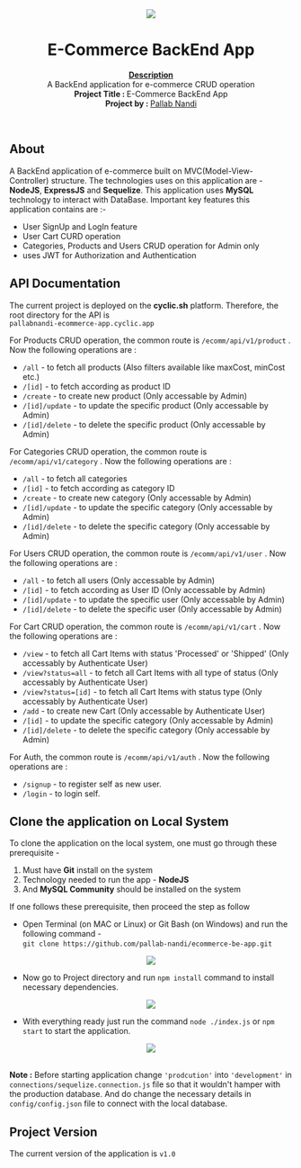 <div align="center"><img src="https://blogger.googleusercontent.com/img/b/R29vZ2xl/AVvXsEiI1EJKrANyPNYSK2mUTXzWYH2EdyaNxAZOm8ic4zr9pvcdiZnBPsYlPDlya1mt507-WdhX2tK44qjG_eyXSYjXurqKTdaFbPhPwmT4qYzqHDlFG6tMxNlH8_9QBet_anvb2CT9y8bw2pxBVQQJtSEqmBiH5Zky_-Ho7luGbCtwMsW4iqAsjnUaTvV1NQ/s16000/LogoMakr-158Xv7.png"></div>
<h1 align="center">E-Commerce BackEnd App</h1>
<p align="center">
    <strong><u>Description</u></strong>
    <br>A BackEnd application for e-commerce CRUD operation<br>
    <b>Project Title : </b>E-Commerce BackEnd App<br>
    <b>Project by : </b><a href="https://github.com/pallab-nandi">Pallab Nandi</a>
</p>
<br/>
<h2>About</h2>
A BackEnd application of e-commerce built on MVC(Model-View-Controller) structure. The technologies uses on this application are - <b>NodeJS</b>, <b>ExpressJS</b> and <b>Sequelize</b>. This application uses <b>MySQL</b> technology to interact with DataBase. Important key features this application contains are :-

<br>

- User SignUp and LogIn feature
- User Cart CURD operation
- Categories, Products and Users CRUD operation for Admin only
- uses JWT for Authorization and Authentication


<h2>API Documentation</h2>

The current project is deployed on the <b>cyclic.sh</b> platform. Therefore, the root directory for the API is <br>`pallabnandi-ecommerce-app.cyclic.app`

For Products CRUD operation, the common route is `/ecomm/api/v1/product` . Now the following operations are :

- `/all` - to fetch all products (Also filters available like maxCost, minCost etc.)
- `/[id]` - to fetch according as product ID
- `/create` - to create new product (Only accessable by Admin)
- `/[id]/update` - to update the specific product (Only accessable by Admin)
- `/[id]/delete` - to delete the specific product (Only accessable by Admin)

For Categories CRUD operation, the common route is `/ecomm/api/v1/category` . Now the following operations are :

- `/all` - to fetch all categories
- `/[id]` - to fetch according as category ID
- `/create` - to create new category (Only accessable by Admin)
- `/[id]/update` - to update the specific category (Only accessable by Admin)
- `/[id]/delete` - to delete the specific category (Only accessable by Admin)

For Users CRUD operation, the common route is `/ecomm/api/v1/user` . Now the following operations are :

- `/all` - to fetch all users (Only accessable by Admin)
- `/[id]` - to fetch according as User ID (Only accessable by Admin)
- `/[id]/update` - to update the specific user (Only accessable by Admin)
- `/[id]/delete` - to delete the specific user (Only accessable by Admin)

For Cart CRUD operation, the common route is `/ecomm/api/v1/cart` . Now the following operations are :

- `/view` - to fetch all Cart Items with status 'Processed' or 'Shipped' (Only accessably by Authenticate User)
- `/view?status=all` - to fetch all Cart Items with all type of status (Only accessably by Authenticate User)
- `/view?status=[id]` - to fetch all Cart Items with status type (Only accessably by Authenticate User)
- `/add` - to create new Cart (Only accessable by Authenticate User)
- `/[id]` - to update the specific category (Only accessable by Admin)
- `/[id]/delete` - to delete the specific category (Only accessable by Admin)

For Auth, the common route is `/ecomm/api/v1/auth` . Now the following operations are :

- `/signup` - to register self as new user.
- `/login` - to login self.


<h2>Clone the application on Local System</h2>

To clone the application on the local system, one must go through these prerequisite -

1. Must have <b>Git</b> install on the system
2. Technology needed to run the app - <b>NodeJS</b>
3. And <b>MySQL Community</b> should be installed on the system

If one follows these prerequisite, then proceed the step as follow

- Open Terminal (on MAC or Linux) or Git Bash (on Windows) and run the following command - <br>`git clone https://github.com/pallab-nandi/ecommerce-be-app.git`

<div align="center"><img src="https://blogger.googleusercontent.com/img/b/R29vZ2xl/AVvXsEgFY5ybnxONzgxyF-0cAljTBfNmSreR5-HXRvNd9xyzLd_CdmuUGeWbxenIesbqcVARD9IZhDuoIT4BFcHu8t_7kHZDR3ynd6OnImbteDy-Nfc6usSJ3RCWqQ2dtSSfpi32Upp7A6C9W_nv7YkGYy6XalafbM8Tw2MyVKfYItIogY0UPWsrEcjeq6ndlA/s16000/git-clone-min.png"></div>

- Now go to Project directory and run `npm install` command to install necessary dependencies.

<div align="center"><img src="https://blogger.googleusercontent.com/img/b/R29vZ2xl/AVvXsEhhPrPorur3Z8R8W_cVXpWrx25p-q9Uoi4H9yLsf-iNK_jQgIqabgOh6KSCovUU6lS_AVBHEDijNO6PVubX1z3FxsU4PD0unRb4FM6vpl3NOsGP8keGodv5PPPqSW5lfEiSDBZg0JiLd1h1Vs38O92i1WpscTHEuI-CLwjqE0LD-xW0s96I3w6-BLIHvA/s16000/npm-install.png"></div>

- With everything ready just run the command `node ./index.js` or `npm start` to start the application.

<div align="center"><img src="https://blogger.googleusercontent.com/img/b/R29vZ2xl/AVvXsEjDxfVJqhQNQm0Z0YIbIJzIu1G2Wc8Mk7U0vbIt8WoYyb68TDux9UcHhWHFusFpGEIQbt0AAjwVckpRVJJFrNvL9k8zWsO9E9ZY9C8oKkkB_UDNsnwLWc2ZxzN3e36EoME1lWAfZCN8s0BaZ1CxKwft6Wt6W1Gv9HvYEK8zQT-m1pBPPhqj7gQPB3QAFQ/s16000/app-start.png"></div><br>

<b>Note :</b> Before starting application change `'prodcution'` into `'development'` in `connections/sequelize.connection.js` file so that it wouldn't hamper with the production database. And do change the necessary details in `config/config.json` file to connect with the local database.


<h2>Project Version</h2>

The current version of the application is `v1.0`